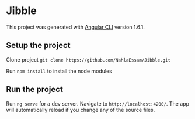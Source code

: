 # Jibble

This project was generated with [Angular CLI](https://github.com/angular/angular-cli) version 1.6.1.

## Setup the project 

Clone project `git clone https://github.com/NahlaEssam/Jibble.git` 

Run `npm install` to install the node modules 

## Run the project

Run `ng serve` for a dev server. Navigate to `http://localhost:4200/`. The app will automatically reload if you change any of the source files.

